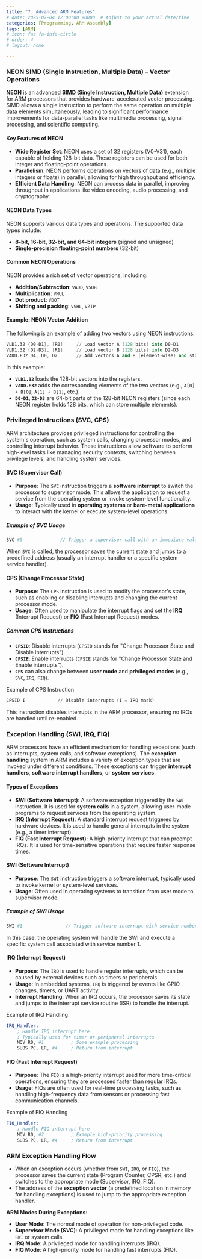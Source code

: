 ```yaml
---
title: "7. Advanced ARM Features"
# date: 2025-07-04 12:00:00 +0000  # Adjust to your actual date/time
categories: [Programming, ARM Assembly]
tags: [ARM]
# icon: fas fa-info-circle
# order: 4
# layout: home

---
```


### **NEON SIMD (Single Instruction, Multiple Data) – Vector Operations**

**NEON** is an advanced **SIMD (Single Instruction, Multiple Data)** extension for ARM processors that provides hardware-accelerated vector processing. SIMD allows a single instruction to perform the same operation on multiple data elements simultaneously, leading to significant performance improvements for data-parallel tasks like multimedia processing, signal processing, and scientific computing.

#### **Key Features of NEON**

- **Wide Register Set**: NEON uses a set of 32 registers (V0-V31), each capable of holding 128-bit data. These registers can be used for both integer and floating-point operations.
- **Parallelism**: NEON performs operations on vectors of data (e.g., multiple integers or floats) in parallel, allowing for high throughput and efficiency.
- **Efficient Data Handling**: NEON can process data in parallel, improving throughput in applications like video encoding, audio processing, and cryptography.

#### **NEON Data Types**

NEON supports various data types and operations. The supported data types include:

- **8-bit, 16-bit, 32-bit, and 64-bit integers** (signed and unsigned)
- **Single-precision floating-point numbers** (32-bit)

#### **Common NEON Operations**

NEON provides a rich set of vector operations, including:

- **Addition/Subtraction**: `VADD`, `VSUB`
- **Multiplication**: `VMUL`
- **Dot product**: `VDOT`
- **Shifting and packing**: `VSHL`, `VZIP`

#### **Example: NEON Vector Addition**

The following is an example of adding two vectors using NEON instructions:

```s
VLD1.32 {D0-D1}, [R0]     // Load vector A (128 bits) into D0-D1
VLD1.32 {D2-D3}, [R1]     // Load vector B (128 bits) into D2-D3
VADD.F32 D4, D0, D2       // Add vectors A and B (element-wise) and store in D4
```

In this example:

- **`VLD1.32`** loads the 128-bit vectors into the registers.
- **`VADD.F32`** adds the corresponding elements of the two vectors (e.g., `A[0] + B[0]`, `A[1] + B[1]`, etc.).
- **`D0-D1`, `D2-D3`** are 64-bit parts of the 128-bit NEON registers (since each NEON register holds 128 bits, which can store multiple elements).


### **Privileged Instructions (SVC, CPS)**

ARM architecture provides privileged instructions for controlling the system's operation, such as system calls, changing processor modes, and controlling interrupt behavior. These instructions allow software to perform high-level tasks like managing security contexts, switching between privilege levels, and handling system services.

#### **SVC (Supervisor Call)**

- **Purpose**: The `SVC` instruction triggers a **software interrupt** to switch the processor to supervisor mode. This allows the application to request a service from the operating system or invoke system-level functionality.
- **Usage**: Typically used in **operating systems** or **bare-metal applications** to interact with the kernel or execute system-level operations.

##### **Example of SVC Usage**

```s
SVC #0              // Trigger a supervisor call with an immediate value of 0
```


When `SVC` is called, the processor saves the current state and jumps to a predefined address (usually an interrupt handler or a specific system service handler).


#### **CPS (Change Processor State)**

- **Purpose**: The `CPS` instruction is used to modify the processor's state, such as enabling or disabling interrupts and changing the current processor mode.
- **Usage**: Often used to manipulate the interrupt flags and set the **IRQ** (Interrupt Request) or **FIQ** (Fast Interrupt Request) modes.

##### **Common CPS Instructions**

- **`CPSID`**: Disable interrupts (`CPSID` stands for "Change Processor State and Disable interrupts").
- **`CPSIE`**: Enable interrupts (`CPSIE` stands for "Change Processor State and Enable interrupts").
- **`CPS`** can also change between **user mode** and **privileged modes** (e.g., `SVC`, `IRQ`, `FIQ`).


Example of CPS Instruction

```s
CPSID I            // Disable interrupts (I = IRQ mask)
```

This instruction disables interrupts in the ARM processor, ensuring no IRQs are handled until re-enabled.


### **Exception Handling (SWI, IRQ, FIQ)**

ARM processors have an efficient mechanism for handling exceptions (such as interrupts, system calls, and software exceptions). The **exception handling** system in ARM includes a variety of exception types that are invoked under different conditions. These exceptions can trigger **interrupt handlers**, **software interrupt handlers**, or **system services**.

#### **Types of Exceptions**

- **SWI (Software Interrupt)**: A software exception triggered by the `SWI` instruction. It is used for **system calls** in a system, allowing user-mode programs to request services from the operating system.
- **IRQ (Interrupt Request)**: A standard interrupt request triggered by hardware devices. It is used to handle general interrupts in the system (e.g., a timer interrupt).
- **FIQ (Fast Interrupt Request)**: A high-priority interrupt that can preempt IRQs. It is used for time-sensitive operations that require faster response times.

#### **SWI (Software Interrupt)**

- **Purpose**: The `SWI` instruction triggers a software interrupt, typically used to invoke kernel or system-level services.
- **Usage**: Often used in operating systems to transition from user mode to supervisor mode.


##### **Example of SWI Usage**

```s
SWI #1                // Trigger software interrupt with service number 1
```

In this case, the operating system will handle the SWI and execute a specific system call associated with service number 1.


#### **IRQ (Interrupt Request)**

- **Purpose**: The `IRQ` is used to handle regular interrupts, which can be caused by external devices such as timers or peripherals.
- **Usage**: In embedded systems, `IRQ` is triggered by events like GPIO changes, timers, or UART activity.
- **Interrupt Handling**: When an IRQ occurs, the processor saves its state and jumps to the interrupt service routine (ISR) to handle the interrupt.

Example of IRQ Handling

```s
IRQ_Handler:
    ; Handle IRQ interrupt here
    ; Typically used for timer or peripheral interrupts
    MOV R0, #1          ; Some example processing
    SUBS PC, LR, #4     ; Return from interrupt
```


#### **FIQ (Fast Interrupt Request)**

- **Purpose**: The `FIQ` is a high-priority interrupt used for more time-critical operations, ensuring they are processed faster than regular IRQs.
- **Usage**: FIQs are often used for real-time processing tasks, such as handling high-frequency data from sensors or processing fast communication channels.

Example of FIQ Handling

```s
FIQ_Handler:
    ; Handle FIQ interrupt here
    MOV R0, #2          ; Example high-priority processing
    SUBS PC, LR, #4     ; Return from interrupt
```

### **ARM Exception Handling Flow**

- When an exception occurs (whether from `SWI`, `IRQ`, or `FIQ`), the processor saves the current state (Program Counter, CPSR, etc.) and switches to the appropriate mode (Supervisor, IRQ, FIQ).
- The address of the **exception vector** (a predefined location in memory for handling exceptions) is used to jump to the appropriate exception handler.

**ARM Modes During Exceptions**:

- **User Mode**: The normal mode of operation for non-privileged code.
- **Supervisor Mode (SVC)**: A privileged mode for handling exceptions like `SWI` or system calls.    
- **IRQ Mode**: A privileged mode for handling interrupts (IRQ).
- **FIQ Mode**: A high-priority mode for handling fast interrupts (FIQ).


